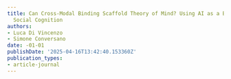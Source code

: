 ```yaml
---
title: Can Cross-Modal Binding Scaffold Theory of Mind? Using AI as a Benchmark for
  Social Cognition
authors:
- Luca Di Vincenzo
- Simone Conversano
date: -01-01
publishDate: '2025-04-16T13:42:40.153360Z'
publication_types:
- article-journal
---
```

